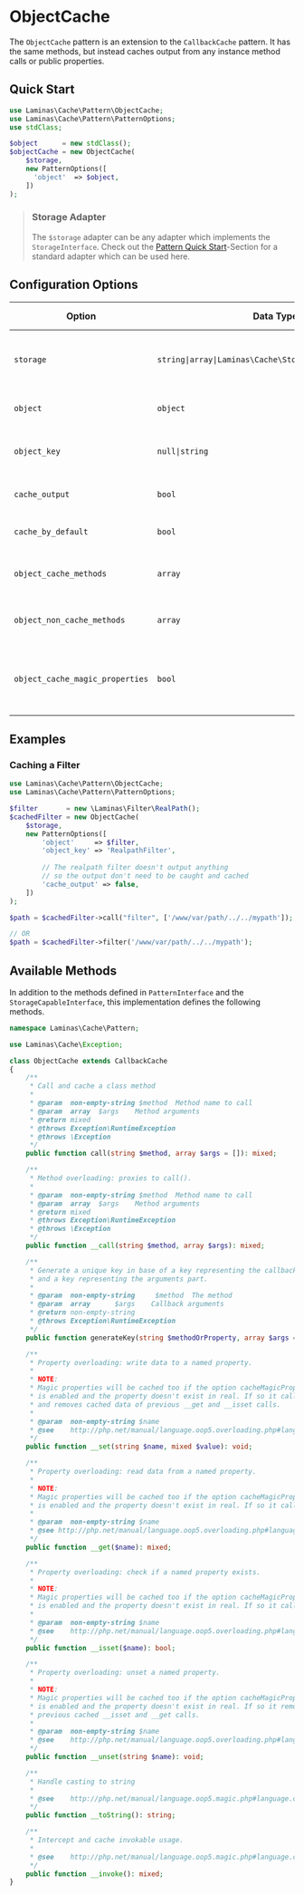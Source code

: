 # ObjectCache

The `ObjectCache` pattern is an extension to the `CallbackCache` pattern. It has
the same methods, but instead caches output from any instance method calls or
public properties.

## Quick Start

```php
use Laminas\Cache\Pattern\ObjectCache;
use Laminas\Cache\Pattern\PatternOptions;
use stdClass;

$object      = new stdClass();
$objectCache = new ObjectCache(
    $storage,
    new PatternOptions([
      'object'  => $object,
    ])
);
```

> ### Storage Adapter
>
> The `$storage` adapter can be any adapter which implements the `StorageInterface`. Check out the [Pattern Quick Start](./intro.md#quick-start)-Section for a standard adapter which can be used here.

## Configuration Options

| Option                          | Data Type                                               | Default Value        | Description                                                       |
|---------------------------------|---------------------------------------------------------|----------------------|-------------------------------------------------------------------|
| `storage`                       | `string\|array\|Laminas\Cache\Storage\StorageInterface` | none                 | **deprecated** Adapter used for reading and writing cached data.  |
| `object`                        | `object`                                                | none                 | The object for which to cache method calls.                       |
| `object_key`                    | `null\|string`                                          | Class name of object | Hopefully unique!                                                 |
| `cache_output`                  | `bool`                                                  | `true`               | Whether or not to cache method output.                            |
| `cache_by_default`              | `bool`                                                  | `true`               | Cache all method calls by default.                                |
| `object_cache_methods`          | `array`                                                 | `[]`                 | List of methods to cache (if `cache_by_default` is disabled).     |
| `object_non_cache_methods`      | `array`                                                 | `[]`                 | List of methods to blacklist (if `cache_by_default` is enabled).  |
| `object_cache_magic_properties` | `bool`                                                  | `false`              | Whether or not to cache properties exposed by method overloading. |

## Examples

### Caching a Filter

```php
use Laminas\Cache\Pattern\ObjectCache;
use Laminas\Cache\Pattern\PatternOptions;

$filter       = new \Laminas\Filter\RealPath();
$cachedFilter = new ObjectCache(
    $storage,
    new PatternOptions([
        'object'     => $filter,
        'object_key' => 'RealpathFilter',
        
        // The realpath filter doesn't output anything
        // so the output don't need to be caught and cached
        'cache_output' => false,
    ])
);

$path = $cachedFilter->call("filter", ['/www/var/path/../../mypath']);

// OR
$path = $cachedFilter->filter('/www/var/path/../../mypath');
```

## Available Methods

In addition to the methods defined in `PatternInterface` and the `StorageCapableInterface`, this implementation
defines the following methods.

```php
namespace Laminas\Cache\Pattern;

use Laminas\Cache\Exception;

class ObjectCache extends CallbackCache
{
    /**
     * Call and cache a class method
     *
     * @param  non-empty-string $method  Method name to call
     * @param  array  $args    Method arguments
     * @return mixed
     * @throws Exception\RuntimeException
     * @throws \Exception
     */
    public function call(string $method, array $args = []): mixed;

    /**
     * Method overloading: proxies to call().
     *
     * @param  non-empty-string $method  Method name to call
     * @param  array  $args    Method arguments
     * @return mixed
     * @throws Exception\RuntimeException
     * @throws \Exception
     */
    public function __call(string $method, array $args): mixed;

    /**
     * Generate a unique key in base of a key representing the callback part
     * and a key representing the arguments part.
     *
     * @param  non-empty-string     $method  The method
     * @param  array      $args    Callback arguments
     * @return non-empty-string
     * @throws Exception\RuntimeException
     */
    public function generateKey(string $methodOrProperty, array $args = []): string;

    /**
     * Property overloading: write data to a named property.
     *
     * NOTE:
     * Magic properties will be cached too if the option cacheMagicProperties
     * is enabled and the property doesn't exist in real. If so it calls __set
     * and removes cached data of previous __get and __isset calls.
     *
     * @param  non-empty-string $name
     * @see    http://php.net/manual/language.oop5.overloading.php#language.oop5.overloading.members
     */
    public function __set(string $name, mixed $value): void;

    /**
     * Property overloading: read data from a named property.
     *
     * NOTE:
     * Magic properties will be cached too if the option cacheMagicProperties
     * is enabled and the property doesn't exist in real. If so it calls __get.
     *
     * @param  non-empty-string $name
     * @see http://php.net/manual/language.oop5.overloading.php#language.oop5.overloading.members
     */
    public function __get($name): mixed;

    /**
     * Property overloading: check if a named property exists.
     *
     * NOTE:
     * Magic properties will be cached too if the option cacheMagicProperties
     * is enabled and the property doesn't exist in real. If so it calls __get.
     *
     * @param  non-empty-string $name
     * @see    http://php.net/manual/language.oop5.overloading.php#language.oop5.overloading.members
     */
    public function __isset($name): bool;

    /**
     * Property overloading: unset a named property.
     *
     * NOTE:
     * Magic properties will be cached too if the option cacheMagicProperties
     * is enabled and the property doesn't exist in real. If so it removes
     * previous cached __isset and __get calls.
     *
     * @param  non-empty-string $name
     * @see    http://php.net/manual/language.oop5.overloading.php#language.oop5.overloading.members
     */
    public function __unset(string $name): void;

    /**
     * Handle casting to string
     *
     * @see    http://php.net/manual/language.oop5.magic.php#language.oop5.magic.tostring
     */
    public function __toString(): string;

    /**
     * Intercept and cache invokable usage.
     *
     * @see    http://php.net/manual/language.oop5.magic.php#language.oop5.magic.invoke
     */
    public function __invoke(): mixed;
}
```
